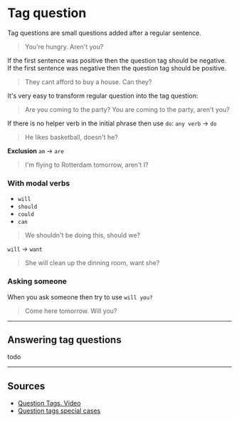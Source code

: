 # Tag question

Tag questions are small questions added after a regular sentence.
> You're hungry. Aren't you?

If the first sentence was positive then the question tag should be negative.
If the first sentence was negative then the question tag should be positive.
> They cant afford to buy a house. Can they?

It's very easy to transform regular question into the tag question:
> Are you coming to the party?
> You are coming to the party, aren't you?

If there is no helper verb in the initial phrase then use `do`:
`any verb` -> `do`
> He likes basketball, doesn't he? 

**Exclusion**
`am` -> `are`
> I'm flying to Rotterdam tomorrow, aren't I?


### With modal verbs
- `will`
- `should`
- `could`
- `can`

> We shouldn't be doing this, should we?

`will` -> `want`
> She will clean up the dinning room, want she?


### Asking someone
When you ask someone then try to use `will you?`
> Come here tomorrow. Will you?


---
## Answering tag questions

todo


---
## Sources
- [Question Tags. Video](https://www.youtube.com/watch?v=kaPH_OrsvpM&ab_channel=mmmEnglish)
- [Question tags special cases](https://multimedia-english.com/grammar/question-tags-special-cases-34)